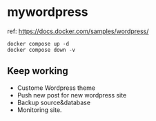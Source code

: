 # mywordpress

ref: https://docs.docker.com/samples/wordpress/

```
docker compose up -d
docker compose down -v
```

## Keep working

- Custome Wordpress theme
- Push new post for new wordpress site
- Backup source&database
- Monitoring site.